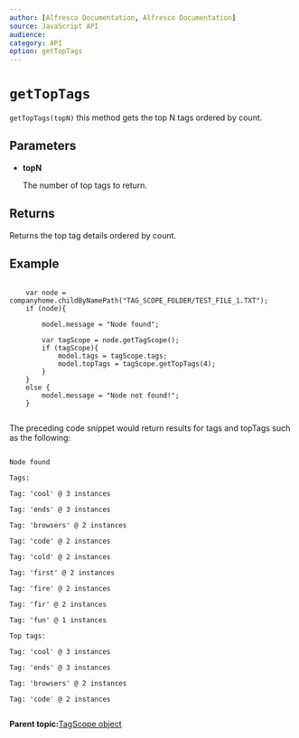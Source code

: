 ```yaml
---
author: [Alfresco Documentation, Alfresco Documentation]
source: JavaScript API
audience: 
category: API
option: getTopTags
---
```


# `getTopTags`

`getTopTags(topN)` this method gets the top N tags ordered by count.

## Parameters

-   **topN**

    The number of top tags to return.


## Returns

Returns the top tag details ordered by count.

## Example

```

    var node = companyhome.childByNamePath("TAG_SCOPE_FOLDER/TEST_FILE_1.TXT");
    if (node){

        model.message = "Node found";

        var tagScope = node.getTagScope();
        if (tagScope){
            model.tags = tagScope.tags;
            model.topTags = tagScope.getTopTags(4);
        }        
    }
    else {
        model.message = "Node not found!";
    }        
      
```

The preceding code snippet would return results for tags and topTags such as the following:

```

Node found

Tags:

Tag: 'cool' @ 3 instances

Tag: 'ends' @ 3 instances

Tag: 'browsers' @ 2 instances

Tag: 'code' @ 2 instances

Tag: 'cold' @ 2 instances

Tag: 'first' @ 2 instances

Tag: 'fire' @ 2 instances

Tag: 'fir' @ 2 instances

Tag: 'fun' @ 1 instances

Top tags:

Tag: 'cool' @ 3 instances

Tag: 'ends' @ 3 instances

Tag: 'browsers' @ 2 instances

Tag: 'code' @ 2 instances  
  
```

**Parent topic:**[TagScope object](../references/API-JS-TaggingService-tagScope.md)

